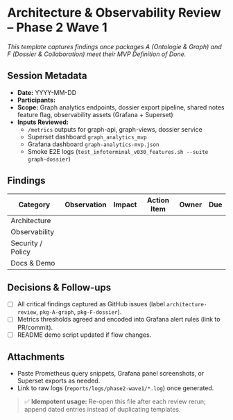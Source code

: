 # Architecture & Observability Review – Phase 2 Wave 1

_This template captures findings once packages A (Ontologie & Graph) and F (Dossier & Collaboration) meet their MVP Definition of Done._

## Session Metadata

- **Date:** YYYY-MM-DD
- **Participants:** <!-- add names/roles -->
- **Scope:** Graph analytics endpoints, dossier export pipeline, shared notes feature flag, observability assets (Grafana + Superset)
- **Inputs Reviewed:**
  - `/metrics` outputs for graph-api, graph-views, dossier service
  - Superset dashboard `graph_analytics_mvp`
  - Grafana dashboard `graph-analytics-mvp.json`
  - Smoke E2E logs (`test_infoterminal_v030_features.sh --suite graph-dossier`)

## Findings

| Category | Observation | Impact | Action Item | Owner | Due |
| --- | --- | --- | --- | --- | --- |
| Architecture | <!-- e.g. Neo4j timeout defaults need tuning --> |  |  |  |  |
| Observability |  |  |  |  |  |
| Security / Policy |  |  |  |  |  |
| Docs & Demo |  |  |  |  |  |

## Decisions & Follow-ups

- [ ] All critical findings captured as GitHub issues (label `architecture-review`, `pkg-A-graph`, `pkg-F-dossier`).
- [ ] Metrics thresholds agreed and encoded into Grafana alert rules (link to PR/commit).
- [ ] README demo script updated if flow changes.

## Attachments

- Paste Prometheus query snippets, Grafana panel screenshots, or Superset exports as needed.
- Link to raw logs (`reports/logs/phase2-wave1/*.log`) once generated.

> ✅ **Idempotent usage:** Re-open this file after each review rerun; append dated entries instead of duplicating templates.
